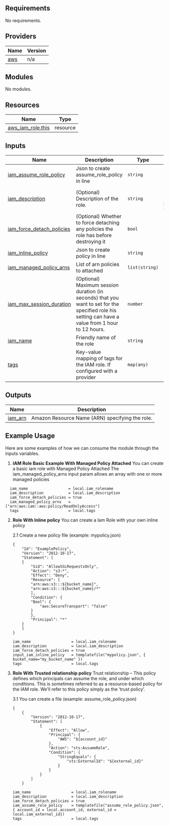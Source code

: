 ## Requirements

No requirements.

## Providers

| Name | Version |
|------|---------|
| <a name="provider_aws"></a> [aws](#provider\_aws) | n/a |

## Modules

No modules.

## Resources

| Name | Type |
|------|------|
| [aws_iam_role.this](https://registry.terraform.io/providers/hashicorp/aws/latest/docs/resources/iam_role) | resource |

## Inputs

| Name | Description | Type | Default | Required |
|------|-------------|------|---------|:--------:|
| <a name="input_iam_assume_role_policy"></a> [iam\_assume\_role\_policy](#input\_iam\_assume\_role\_policy) | Json to create assume\_role\_policy in line | `string` | `"{}"` | no |
| <a name="input_iam_description"></a> [iam\_description](#input\_iam\_description) | (Optional) Description of the role. | `string` | `"New Role created from ManagedKube Module"` | no |
| <a name="input_iam_force_detach_policies"></a> [iam\_force\_detach\_policies](#input\_iam\_force\_detach\_policies) | (Optional) Whether to force detaching any policies the role has before destroying it | `bool` | `false` | no |
| <a name="input_iam_inline_policy"></a> [iam\_inline\_policy](#input\_iam\_inline\_policy) | Json to create policy in line | `string` | `"{}"` | no |
| <a name="input_iam_managed_policy_arns"></a> [iam\_managed\_policy\_arns](#input\_iam\_managed\_policy\_arns) | List of arn policies to attached | `list(string)` | `[]` | no |
| <a name="input_iam_max_session_duration"></a> [iam\_max\_session\_duration](#input\_iam\_max\_session\_duration) | (Optional) Maximum session duration (in seconds) that you want to set for the specified role his setting can have a value from 1 hour to 12 hours. | `number` | `3600` | no |
| <a name="input_iam_name"></a> [iam\_name](#input\_iam\_name) | Friendly name of the role | `string` | n/a | yes |
| <a name="input_tags"></a> [tags](#input\_tags) | Key-value mapping of tags for the IAM role. If configured with a provider | `map(any)` | n/a | yes |

## Outputs

| Name | Description |
|------|-------------|
| <a name="output_iam_arn"></a> [iam\_arn](#output\_iam\_arn) | Amazon Resource Name (ARN) specifying the role. |


## Example Usage
Here are some examples of how we can consume the module through the inputs variables.

1. **IAM Role Basic Example With Managed Policy Attached**
You can create a basic iam role with Managed Policy Attached
The iam_managed_policy_arns input param allows an array with one or more managed policies
```
  iam_name                  = local.iam_rolename
  iam_description           = local.iam_description
  iam_force_detach_policies = true
  iam_managed_policy_arns   = ["arn:aws:iam::aws:policy/ReadOnlyAccess"]
  tags                      = local.tags
```

2. **Role With Inline policy** 
You can create a Iam Role with your own inline policy

    2.1 Create a new policy file (example: mypolicy.json)
    ```
    {
        "Id": "ExamplePolicy",
        "Version": "2012-10-17",
        "Statement": [
        {
            "Sid": "AllowSSLRequestsOnly",
            "Action": "s3:*",
            "Effect": "Deny",
            "Resource": [
            "arn:aws:s3:::${bucket_name}",
            "arn:aws:s3:::${bucket_name}/*"
            ],
            "Condition": {
            "Bool": {
                "aws:SecureTransport": "false"
            }
            },
            "Principal": "*"
        }
        ]
    }
    ```
    ```
    iam_name                  = local.iam_rolename
    iam_description           = local.iam_description
    iam_force_detach_policies = true
    input_iam_inline_policy   = templatefile("mypolicy.json", { bucket_name="my_bucket_name" })
    tags                      = local.tags
    ```

3. **Role With Trusted relationship policy**
Trust relationship – This policy defines which principals can assume the role, 
and under which conditions. This is sometimes referred to as a resource-based policy 
for the IAM role. We’ll refer to this policy simply as the ‘trust policy’. 

    3.1 You can create a file (example: assume_role_policy.json)
    ```
    {
        {
            "Version": "2012-10-17",
            "Statement": [
                {
                    "Effect": "Allow",
                    "Principal": {
                        "AWS": "${account_id}"
                    },
                    "Action": "sts:AssumeRole",
                    "Condition": {
                        "StringEquals": {
                            "sts:ExternalId": "${external_id}"
                        }
                    }
                }
            ]
        }
    ```
    ```
    iam_name                  = local.iam_rolename
    iam_description           = local.iam_description
    iam_force_detach_policies = true
    iam_assume_role_policy    = templatefile("assume_role_policy.json", { account_id = local.account_id, external_id = local.iam_external_id})
    tags                      = local.tags
    ```
